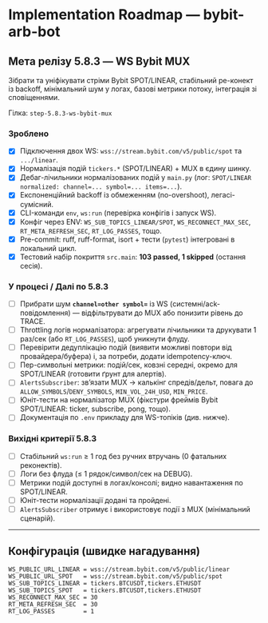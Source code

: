 # Implementation Roadmap — bybit-arb-bot

## Мета релізу 5.8.3 — WS Bybit MUX
Зібрати та уніфікувати стріми Bybit SPOT/LINEAR, стабільний ре-конект із backoff, мінімальний шум у логах, базові метрики потоку, інтеграція зі сповіщеннями.

Гілка: `step-5.8.3-ws-bybit-mux`

### Зроблено
- [x] Підключення двох WS: `wss://stream.bybit.com/v5/public/spot` та `.../linear`.
- [x] Нормалізація подій `tickers.*` (SPOT/LINEAR) + MUX в єдину шинку.
- [x] Дебаг-лічильники нормалізованих подій у `main.py` (лог: `SPOT/LINEAR normalized: channel=... symbol=... items=...`).
- [x] Експоненційний backoff із обмеженням (no-overshoot), легасі-сумісний.
- [x] CLI-команди `env`, `ws:run` (перевірка конфігів і запуск WS).
- [x] Конфіг через ENV: `WS_SUB_TOPICS_LINEAR/SPOT`, `WS_RECONNECT_MAX_SEC`, `RT_META_REFRESH_SEC`, `RT_LOG_PASSES`, тощо.
- [x] Pre-commit: ruff, ruff-format, isort + тести (`pytest`) інтегровані в локальний цикл.
- [x] Тестовий набір покриття `src.main`: **103 passed, 1 skipped** (остання сесія).

### У процесі / Далі по 5.8.3
- [ ] Прибрати шум **`channel=other symbol=`** із WS (системні/ack-повідомлення) — відфільтрувати до MUX або понизити рівень до TRACE.
- [ ] Throttling логів нормалізатора: агрегувати лічильники та друкувати 1 раз/сек (або `RT_LOG_PASSES`), щоб уникнути флуду.
- [ ] Перевірити дедуплікацію подій (виявити можливі повтори від провайдера/буфера) і, за потреби, додати idempotency-ключ.
- [ ] Пер-символьні метрики: подій/сек, ковзні середні, окремо для SPOT/LINEAR (готовити ґрунт для алертів).
- [ ] `AlertsSubscriber`: звʼязати MUX → калькінг спредів/дельт, повага до `ALLOW_SYMBOLS`/`DENY_SYMBOLS`, `MIN_VOL_24H_USD`, `MIN_PRICE`.
- [ ] Юніт-тести на нормалізатор MUX (фікстури фреймів Bybit SPOT/LINEAR: ticker, subscribe, pong, тощо).
- [ ] Документація по `.env` прикладу для WS-топіків (див. нижче).

### Вихідні критерії 5.8.3
- [ ] Стабільний `ws:run` ≥ 1 год без ручних втручань (0 фатальних реконектів).
- [ ] Логи без флуда (≤ 1 рядок/символ/сек на DEBUG).
- [ ] Метрики подій доступні в логах/консолі; видно навантаження по SPOT/LINEAR.
- [ ] Юніт-тести нормалізації додані та пройдені.
- [ ] `AlertsSubscriber` отримує і використовує події з MUX (мінімальний сценарій).

---

## Конфігурація (швидке нагадування)
```text
WS_PUBLIC_URL_LINEAR = wss://stream.bybit.com/v5/public/linear
WS_PUBLIC_URL_SPOT   = wss://stream.bybit.com/v5/public/spot
WS_SUB_TOPICS_LINEAR = tickers.BTCUSDT,tickers.ETHUSDT
WS_SUB_TOPICS_SPOT   = tickers.BTCUSDT,tickers.ETHUSDT
WS_RECONNECT_MAX_SEC = 30
RT_META_REFRESH_SEC  = 30
RT_LOG_PASSES        = 1
